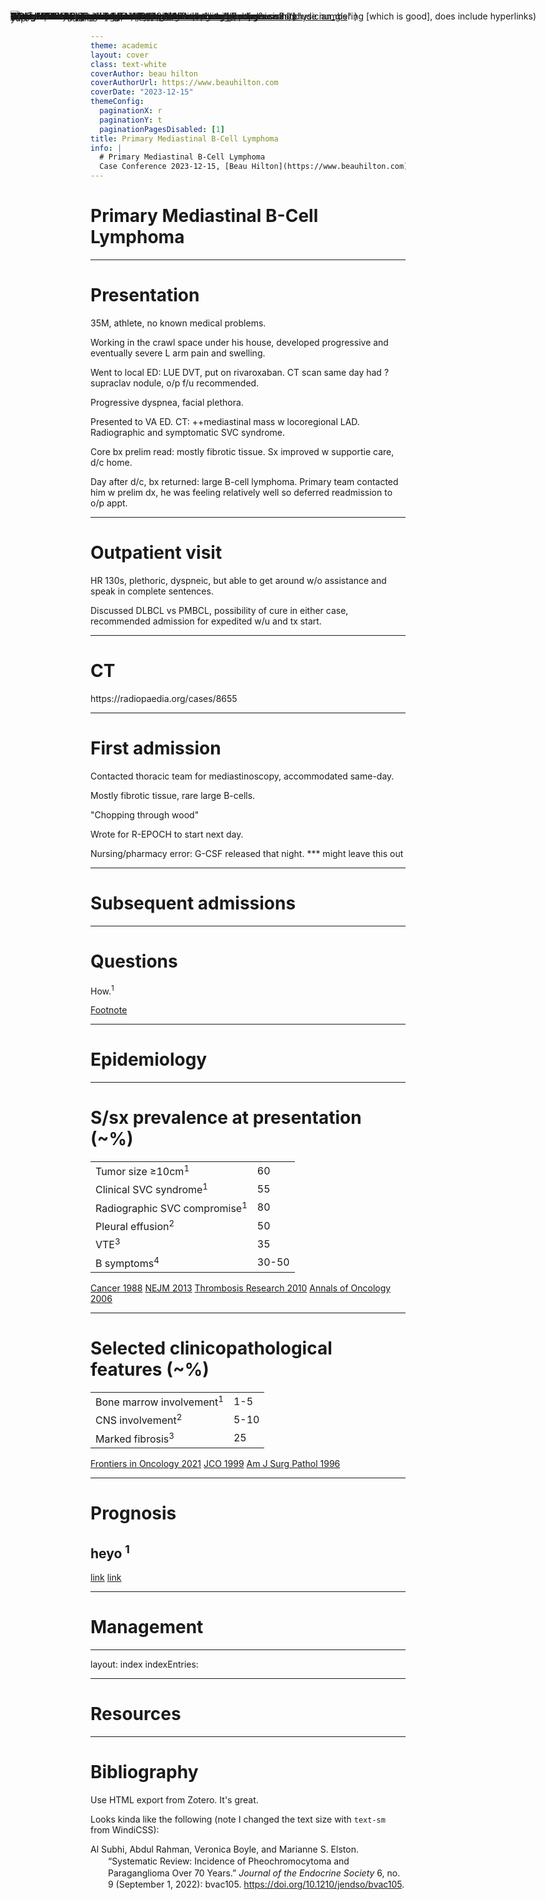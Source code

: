 ```yaml
---
theme: academic
layout: cover
class: text-white
coverAuthor: beau hilton
coverAuthorUrl: https://www.beauhilton.com
coverDate: "2023-12-15"
themeConfig:
  paginationX: r
  paginationY: t
  paginationPagesDisabled: [1]
title: Primary Mediastinal B-Cell Lymphoma
info: |
  # Primary Mediastinal B-Cell Lymphoma
  Case Conference 2023-12-15, [Beau Hilton](https://www.beauhilton.com)
---
```


# Primary Mediastinal B-Cell Lymphoma

---

# Presentation

35M, athlete, no known medical problems.

<v-clicks>

Working in the crawl space under his house, developed progressive and eventually severe L arm pain and swelling.

Went to local ED: LUE DVT, put on rivaroxaban. CT scan same day had ?supraclav nodule, o/p f/u recommended.

Progressive dyspnea, facial plethora.

Presented to VA ED. CT: ++mediastinal mass w locoregional LAD. Radiographic and symptomatic SVC syndrome.

Core bx prelim read: mostly fibrotic tissue. Sx improved w supportie care, d/c home.

Day after d/c, bx returned: large B-cell lymphoma.
Primary team contacted him w prelim dx, he was feeling relatively well so deferred readmission to o/p appt.

</v-clicks>

---

# Outpatient visit

<v-clicks>

HR 130s, plethoric, dyspneic, but able to get around w/o assistance and speak in complete sentences.

Discussed DLBCL vs PMBCL, possibility of cure in either case, recommended admission for expedited w/u and tx start.

</v-clicks>

---

# CT

<!-- If I was smart I would write a Vue component to make interactive imaging.
     It would be really nice to take in a folder of images,
     rather than a manually typed list of discrete links.
     But this works:
     bastardized list css and layered jpgs.
-->

<style>
li{
    position:absolute;
    top:30;
    left:100;
    list-style-type: none;
}
</style>

<v-clicks class="fixed top-0 left-50 right-0">

- ![img](/images/ct-06.jpg)
- ![img](/images/ct-14.jpg)
- ![img](/images/ct-23.jpg)
- ![img](/images/ct-33.jpg)
- ![img](/images/ct-41.jpg)
- ![img](/images/ct-49.jpg)
- ![img](/images/ct-57.jpg)
- ![img](/images/ct-66.jpg)
- ![img](/images/ct-74.jpg)
- ![img](/images/ct-82.jpg)
- ![img](/images/ct-93.jpg)

</v-clicks>

<div class="-translate-x-11 translate-y-105"><a class="text-xs">https://radiopaedia.org/cases/8655</a></div>

---

# First admission

<v-clicks>

Contacted thoracic team for mediastinoscopy, accommodated same-day.

Mostly fibrotic tissue, rare large B-cells.

"Chopping through wood"

Wrote for R-EPOCH to start next day.

Nursing/pharmacy error: G-CSF released that night. \*\*\* might leave this out

</v-clicks>

---

# Subsequent admissions

<v-clicks>

- DA-R-EPOCH (dose adjustments list out here)
- Scan results

</v-clicks>

---

# Questions

- How common is it, who gets it, and what is the general prognosis?
- What is the typical presentation?
- What are the key parts of the workup?
- How common are nondiagnostic biopsies?
- What are the key parts of treatment?
- What is the role of radiotherapy?
- How should we approach post-treatment surveillance?
- What are the long-term adverse effects of surviving therapy?

How.<sup>1</sup>

<Footnotes separator>
  <Footnote :number=1><a href="https://beauhilton.com">Footnote</a></Footnote>
</Footnotes>

---

# Epidemiology

---

# S/sx prevalence at presentation (~%)


<table class="tg">
<tbody>

<tr>
 <td> Tumor size &ge;10cm<sup>1</sup> </td>
 <td> 60 </td>
</tr>

<tr>
 <td> Clinical SVC syndrome<sup>1</sup> </td>
 <td> 55 </td>
</tr>

<tr>
 <td> Radiographic SVC compromise<sup>1</sup> </td>
 <td> 80 </td>
</tr>

<tr>
 <td> Pleural effusion<sup>2</sup> </td>
 <td> 50 </td>
</tr>

<tr>
 <td> VTE<sup>3</sup> </td>
 <td> 35 </td>
</tr>

<tr>
 <td> B symptoms<sup>4</sup> </td>
 <td> 30-50 </td>
</tr>

</tbody>
</table>

<Footnotes separator>
  <Footnote :number=1><a href="https://doi.org/10.1002/1097-0142(19881101)62:9%3C1893::aid-cncr2820620904%3E3.0.co;2-x">Cancer 1988</a></Footnote>
  <Footnote :number=2><a href="https://doi.org/10.1056/NEJMoa1214561">NEJM 2013</a></Footnote>
  <Footnote :number=3><a href="https://doi.org/10.1016/j.thromres.2010.08.017">Thrombosis Research 2010</a></Footnote>
  <Footnote :number=4><a href="https://doi.org/10.1093/annonc/mdj030">Annals of Oncology 2006</a></Footnote>
</Footnotes>

<!-- Cancer 1988 paper:
     Mass Gen 1976-1985,
     20F and 10M,
     median age 34,
     CHOP+RT = 80% CR, 60% PFS at 5y,
     tumor bulk predicted tx failure.

     Plenty of older papers correlated pleural effusion, VTE, and tumor bulk with worse outcomes,
     but the new treatments (DA-R-EPOCH) are so good that the old prognostic indicators are less important.
     Extent of extranodal disease still seems to matter (more predictive of CNS involvement, maybe relapse),
     but less than it used to.
-->

---

# Selected clinicopathological features (~%)


<table class="tg">
<tbody>


<tr>
 <td> Bone marrow involvement<sup>1</sup> </td>
 <td> 1-5 </td>
</tr>

<!-- No need for BMBx. -->
<!-- If you're having a hard time getting tissue from elsewhere -->
<!-- and the PET lights up in the marrow, would be reasonable to BMBx. -->
<!-- Al Shemmar 2014 reported 11% BMBx+ (and I've seen reviews cite this number since it's more recent), -->
<!-- but that was 3/28 pts, every other study that reports BMBx data shows low single digits. -->

<tr>
 <td> CNS involvement<sup>2</sup> </td>
 <td> 5-10 </td>
</tr>

<!-- Also no need for LP and IT Cx. -->
<!-- Most studies don't report out CNS involvement. -->
<!-- The higher end of the range seems to be related to extensive extranodal disease -->
<!-- (i.e. if there's not much extranodal disease, v unlikely to have CNS disease). -->
<!-- Relapsed disease also has a higher propensity for the CNS. -->
<!-- One reasonable approach would be to save LP and IT Cx for presentations w extensive extranodal disease, -->
<!-- CNS sx, and relapses. -->

<tr>
 <td> Marked fibrosis<sup>3</sup> </td>
 <td> 25 </td>
</tr>

<!-- Most samples have some fibrosis. -->
<!-- A significant amount have so much fibrosis that it's hard to make a diagnosis. -->
<!-- (as with cHL, difficulty in getting a tissue diagnosis is itself a clue) -->
<!-- Core bx are often not enough. -->
<!-- Mediastinoscopy or similarly invasive and comprehensive bx approaches are needed in many cases. -->
<!-- There are rare cases that do not have apparent disease in the mediastinum, -->
<!-- in which case you need a smart pathologist to run all the right IHC and genetic tests to get to an answer. -->
<!-- The fibrosis also suggests some of the difficulties -->
<!-- in interpreting PET-CT (and images in general): some residual scar tissue is common. -->

</tbody>
</table>

<Footnotes separator>
  <Footnote :number=1><a href="https://doi.org/10.3389/fonc.2021.654854">Frontiers in Oncology 2021</a></Footnote>
  <Footnote :number=2><a href="https://doi.org/10.1200/jco.1999.17.8.2479">JCO 1999</a></Footnote>
  <Footnote :number=3><a href="https://doi.org/10.1097/00000478-199607000-00012">Am J Surg Pathol 1996</a></Footnote>
</Footnotes>

<!-- Cancer 1988 paper:
     Mass Gen 1976-1985,
     20F and 10M,
     median age 34,
     CHOP+RT = 80% CR, 60% PFS at 5y,
     tumor bulk predicted tx failure.
-->

---

# Prognosis

<v-clicks>

## heyo <sup>1</sup>

- yup <sup>2</sup>

</v-clicks>

<Footnotes separator>
  <Footnote :number=1><a href="https://doi.org/10.1210/jc.2018-01968">link</a></Footnote>
  <Footnote :number=2><a href="https://doi.org/10.3803%2FEnM.2020.35.1.157">link</a></Footnote>
</Footnotes>

---

# Management

---

layout: index
indexEntries:

- { title: "HemOnc.org entry", uri: "https://hemonc.org" }
- { title: "NCCN Guidelines", uri: "https://www.nccn.org/professionals/physician_gls" }
- { title: "PathologyOutline", uri: "https://www.pathologyoutlines.com" }
- { title: "", uri: "" }
  indexRedirectType: external

---

# Resources

---

# Bibliography

Use HTML export from Zotero.
It's great.

- R-click on the collection name (or highlight all the citations you want)
- "Create Bibliography from Collection" (APA is pretty good, doesn't include numbering [which is good], does include hyperlinks)
- Output Mode: Bibliography
- Output Method: Save as HTML
- copy all the div/span cites and replace the inner stuff below

Looks kinda like the following
(note I changed the text size with `text-sm` from WindiCSS):

<div class="csl-bib-body text-sm" style="line-height: 1.35; margin-left: 2em; text-indent:-2em;">

  <div class="csl-entry">Al Subhi, Abdul Rahman, Veronica Boyle, and Marianne S. Elston. “Systematic Review: Incidence of Pheochromocytoma and Paraganglioma Over 70 Years.” <i>Journal of the Endocrine Society</i> 6, no. 9 (September 1, 2022): bvac105. <a href="https://doi.org/10.1210/jendso/bvac105">https://doi.org/10.1210/jendso/bvac105</a>.</div>
  <span class="Z3988" title="url_ver=Z39.88-2004&amp;ctx_ver=Z39.88-2004&amp;rfr_id=info%3Asid%2Fzotero.org%3A2&amp;rft_id=info%3Adoi%2F10.1210%2Fjendso%2Fbvac105&amp;rft_id=info%3Apmid%2F35919261&amp;rft_val_fmt=info%3Aofi%2Ffmt%3Akev%3Amtx%3Ajournal&amp;rft.genre=article&amp;rft.atitle=Systematic%20Review%3A%20Incidence%20of%20Pheochromocytoma%20and%20Paraganglioma%20Over%2070%20Years&amp;rft.jtitle=Journal%20of%20the%20Endocrine%20Society&amp;rft.stitle=J%20Endocr%20Soc&amp;rft.volume=6&amp;rft.issue=9&amp;rft.aufirst=Abdul%20Rahman&amp;rft.aulast=Al%20Subhi&amp;rft.au=Abdul%20Rahman%20Al%20Subhi&amp;rft.au=Veronica%20Boyle&amp;rft.au=Marianne%20S.%20Elston&amp;rft.date=2022-09-01&amp;rft.pages=bvac105&amp;rft.issn=2472-1972&amp;rft.language=eng"></span>

</div>
